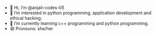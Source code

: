 - 👋 Hi, I’m @anjali-codes-05
- 👀 I’m interested in python programming, application development and ethical hacking.
- 🌱 I’m currently learning c++ programming and python programming.
- 😄 Pronouns: she/her
